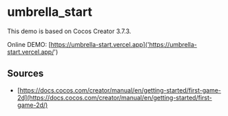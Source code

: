 # umbrella_start

This demo is based on Cocos Creator 3.7.3.

Online DEMO: [https://umbrella-start.vercel.app]('https://umbrella-start.vercel.app/')

## Sources

- [https://docs.cocos.com/creator/manual/en/getting-started/first-game-2d](https://docs.cocos.com/creator/manual/en/getting-started/first-game-2d/)
